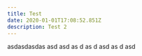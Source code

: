 ```yaml
---
title: Test
date: 2020-01-01T17:08:52.851Z
description: Test 2
---
```

asdasdasdas
asd
asd
as
d
as
d
asd
as
d
asd
